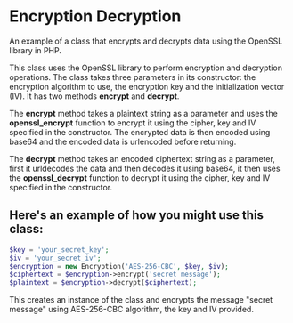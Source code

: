 # Encryption Decryption
An example of a class that encrypts and decrypts data using the OpenSSL library in PHP.

This class uses the OpenSSL library to perform encryption and decryption operations. The class takes three parameters in its constructor: the encryption algorithm to use, the encryption key and the initialization vector (IV). It has two methods **encrypt** and **decrypt**.

The **encrypt** method takes a plaintext string as a parameter and uses the **openssl_encrypt** function to encrypt it using the cipher, key and IV specified in the constructor. The encrypted data is then encoded using base64 and the encoded data is urlencoded before returning.

The **decrypt** method takes an encoded ciphertext string as a parameter, first it urldecodes the data and then decodes it using base64, it then uses the **openssl_decrypt** function to decrypt it using the cipher, key and IV specified in the constructor.

## Here's an example of how you might use this class:
```php
$key = 'your_secret_key';
$iv = 'your_secret_iv';
$encryption = new Encryption('AES-256-CBC', $key, $iv);
$ciphertext = $encryption->encrypt('secret message');
$plaintext = $encryption->decrypt($ciphertext);
```

This creates an instance of the class and encrypts the message "secret message" using AES-256-CBC algorithm, the key and IV provided.
